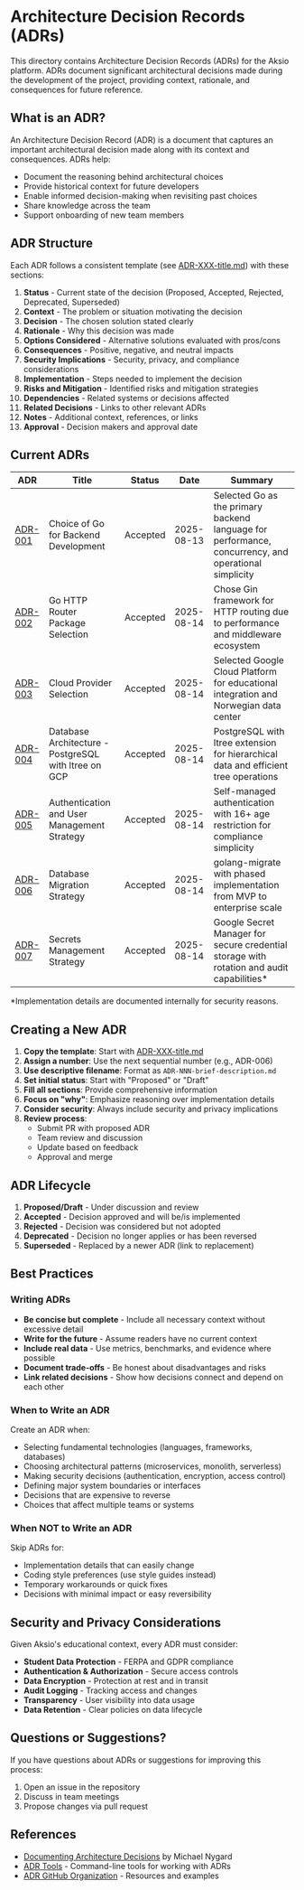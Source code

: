 # Architecture Decision Records (ADRs)

This directory contains Architecture Decision Records (ADRs) for the Aksio platform. ADRs document significant architectural decisions made during the development of the project, providing context, rationale, and consequences for future reference.

## What is an ADR?

An Architecture Decision Record (ADR) is a document that captures an important architectural decision made along with its context and consequences. ADRs help:

- Document the reasoning behind architectural choices
- Provide historical context for future developers
- Enable informed decision-making when revisiting past choices
- Share knowledge across the team
- Support onboarding of new team members

## ADR Structure

Each ADR follows a consistent template (see [ADR-XXX-title.md](/docs/adrs/ADR-XXX-title)) with these sections:

1. **Status** - Current state of the decision (Proposed, Accepted, Rejected, Deprecated, Superseded)
2. **Context** - The problem or situation motivating the decision
3. **Decision** - The chosen solution stated clearly
4. **Rationale** - Why this decision was made
5. **Options Considered** - Alternative solutions evaluated with pros/cons
6. **Consequences** - Positive, negative, and neutral impacts
7. **Security Implications** - Security, privacy, and compliance considerations
8. **Implementation** - Steps needed to implement the decision
9. **Risks and Mitigation** - Identified risks and mitigation strategies
10. **Dependencies** - Related systems or decisions affected
11. **Related Decisions** - Links to other relevant ADRs
12. **Notes** - Additional context, references, or links
13. **Approval** - Decision makers and approval date

## Current ADRs

| ADR | Title | Status | Date | Summary |
|-----|-------|--------|------|---------|
| [ADR-001](/docs/adrs/ADR-001-go-backend) | Choice of Go for Backend Development | Accepted | 2025-08-13 | Selected Go as the primary backend language for performance, concurrency, and operational simplicity |
| [ADR-002](/docs/adrs/ADR-002-go-http-router-package) | Go HTTP Router Package Selection | Accepted | 2025-08-14 | Chose Gin framework for HTTP routing due to performance and middleware ecosystem |
| [ADR-003](/docs/adrs/ADR-003-cloud-provider-selection) | Cloud Provider Selection | Accepted | 2025-08-14 | Selected Google Cloud Platform for educational integration and Norwegian data center |
| [ADR-004](/docs/adrs/ADR-004-database-architecture) | Database Architecture - PostgreSQL with ltree on GCP | Accepted | 2025-08-14 | PostgreSQL with ltree extension for hierarchical data and efficient tree operations |
| [ADR-005](/docs/adrs/ADR-005-authentication-strategy) | Authentication and User Management Strategy | Accepted | 2025-08-14 | Self-managed authentication with 16+ age restriction for compliance simplicity |
| [ADR-006](/docs/adrs/ADR-006-database-migration-strategy) | Database Migration Strategy | Accepted | 2025-08-14 | golang-migrate with phased implementation from MVP to enterprise scale |
| [ADR-007](/docs/adrs/ADR-007-secrets-management) | Secrets Management Strategy | Accepted | 2025-08-14 | Google Secret Manager for secure credential storage with rotation and audit capabilities* |

*Implementation details are documented internally for security reasons.

## Creating a New ADR

1. **Copy the template**: Start with [ADR-XXX-title.md](/docs/adrs/ADR-XXX-title)
2. **Assign a number**: Use the next sequential number (e.g., ADR-006)
3. **Use descriptive filename**: Format as `ADR-NNN-brief-description.md`
4. **Set initial status**: Start with "Proposed" or "Draft"
5. **Fill all sections**: Provide comprehensive information
6. **Focus on "why"**: Emphasize reasoning over implementation details
7. **Consider security**: Always include security and privacy implications
8. **Review process**: 
   - Submit PR with proposed ADR
   - Team review and discussion
   - Update based on feedback
   - Approval and merge

## ADR Lifecycle

1. **Proposed/Draft** - Under discussion and review
2. **Accepted** - Decision approved and will be/is implemented
3. **Rejected** - Decision was considered but not adopted
4. **Deprecated** - Decision no longer applies or has been reversed
5. **Superseded** - Replaced by a newer ADR (link to replacement)

## Best Practices

### Writing ADRs

- **Be concise but complete** - Include all necessary context without excessive detail
- **Write for the future** - Assume readers have no current context
- **Include real data** - Use metrics, benchmarks, and evidence where possible
- **Document trade-offs** - Be honest about disadvantages and risks
- **Link related decisions** - Show how decisions connect and depend on each other

### When to Write an ADR

Create an ADR when:
- Selecting fundamental technologies (languages, frameworks, databases)
- Choosing architectural patterns (microservices, monolith, serverless)
- Making security decisions (authentication, encryption, access control)
- Defining major system boundaries or interfaces
- Decisions that are expensive to reverse
- Choices that affect multiple teams or systems

### When NOT to Write an ADR

Skip ADRs for:
- Implementation details that can easily change
- Coding style preferences (use style guides instead)
- Temporary workarounds or quick fixes
- Decisions with minimal impact or easy reversibility

## Security and Privacy Considerations

Given Aksio's educational context, every ADR must consider:

- **Student Data Protection** - FERPA and GDPR compliance
- **Authentication & Authorization** - Secure access controls
- **Data Encryption** - Protection at rest and in transit
- **Audit Logging** - Tracking access and changes
- **Transparency** - User visibility into data usage
- **Data Retention** - Clear policies on data lifecycle

## Questions or Suggestions?

If you have questions about ADRs or suggestions for improving this process:
1. Open an issue in the repository
2. Discuss in team meetings
3. Propose changes via pull request

## References

- [Documenting Architecture Decisions](https://cognitect.com/blog/2011/11/15/documenting-architecture-decisions) by Michael Nygard
- [ADR Tools](https://github.com/npryce/adr-tools) - Command-line tools for working with ADRs
- [ADR GitHub Organization](https://adr.github.io/) - Resources and examples